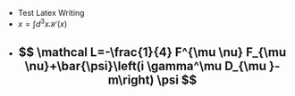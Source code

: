 - Test Latex Writing
- $x=\int d^3x \mathcal H(x)$
- $$
  \mathcal L=-\frac{1}{4} F^{\mu \nu} F_{\mu \nu}+\bar{\psi}\left(i \gamma^\mu D_{\mu }- m\right) \psi
    $$
  - 